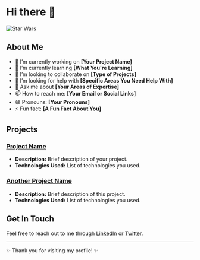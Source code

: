 # Hi there 👋

![Star Wars](https://link_to_your_star_wars_image.jpg) <!-- Asegúrate de cambiar el enlace por uno real de una imagen de Star Wars -->

## About Me
- 🔭 I’m currently working on **[Your Project Name]**
- 🌱 I’m currently learning **[What You're Learning]**
- 👯 I’m looking to collaborate on **[Type of Projects]**
- 🤔 I’m looking for help with **[Specific Areas You Need Help With]**
- 💬 Ask me about **[Your Areas of Expertise]**
- 📫 How to reach me: **[Your Email or Social Links]**
- 😄 Pronouns: **[Your Pronouns]**
- ⚡ Fun fact: **[A Fun Fact About You]**

## Projects
### [Project Name](https://link_to_your_project)
- **Description:** Brief description of your project.
- **Technologies Used:** List of technologies you used.

### [Another Project Name](https://link_to_your_other_project)
- **Description:** Brief description of this project.
- **Technologies Used:** List of technologies you used.

## Get In Touch
Feel free to reach out to me through [LinkedIn](https://www.linkedin.com/in/yourprofile) or [Twitter](https://twitter.com/yourprofile).

---

✨ Thank you for visiting my profile! ✨
